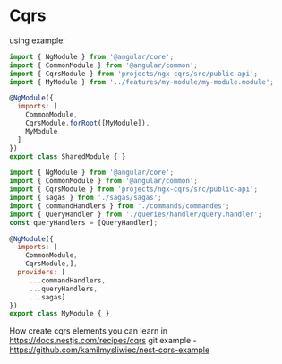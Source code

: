 # Cqrs

using example: 
``` javascript
import { NgModule } from '@angular/core';
import { CommonModule } from '@angular/common';
import { CqrsModule } from 'projects/ngx-cqrs/src/public-api';
import { MyModule } from '../features/my-module/my-module.module';

@NgModule({
  imports: [
    CommonModule,
    CqrsModule.forRoot([MyModule]),
    MyModule
  ]
})
export class SharedModule { }

import { NgModule } from '@angular/core';
import { CommonModule } from '@angular/common';
import { CqrsModule } from 'projects/ngx-cqrs/src/public-api';
import { sagas } from './sagas/sagas';
import { commandHandlers } from './commands/commandes';
import { QueryHandler } from './queries/handler/query.handler';
const queryHandlers = [QueryHandler];

@NgModule({
  imports: [
    CommonModule,
    CqrsModule,],
  providers: [
     ...commandHandlers,
     ...queryHandlers,
     ...sagas]
})
export class MyModule { }
```

How create cqrs elements you can learn in https://docs.nestjs.com/recipes/cqrs
git example - https://github.com/kamilmysliwiec/nest-cqrs-example
